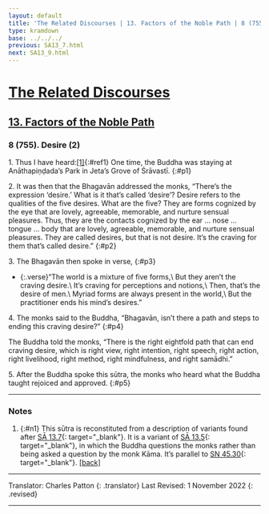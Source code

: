 ```yaml
---
layout: default
title: 'The Related Discourses | 13. Factors of the Noble Path | 8 (755). Desire (2)'
type: kramdown
base: ../../../
previous: SA13_7.html
next: SA13_9.html
---
```


# [The Related Discourses](../index.html)
## [13. Factors of the Noble Path](index.html)
### 8 (755). Desire (2)

1\. Thus I have heard:[\[1\]](#n1){:#ref1} One time, the Buddha was staying at Anāthapiṇḍada’s Park in Jeta’s Grove of Śrāvastī.
{:#p1}

2\. It was then that the Bhagavān addressed the monks, “There’s the expression ‘desire.’ What is it that’s called ‘desire’? Desire refers to the qualities of the five desires. What are the five? They are forms cognized by the eye that are lovely, agreeable, memorable, and nurture sensual pleasures. Thus, they are the contacts cognized by the ear … nose … tongue … body that are lovely, agreeable, memorable, and nurture sensual pleasures. They are called desires, but that is not desire. It’s the craving for them that’s called desire.”
{:#p2}

3\. The Bhagavān then spoke in verse,
{:#p3}

* {:.verse}“The world is a mixture of five forms,\\
But they aren’t the craving desire.\\
It’s craving for perceptions and notions,\\
Then, that’s the desire of men.\\
Myriad forms are always present in the world,\\
But the practitioner ends his mind’s desires.”

4\. The monks said to the Buddha, “Bhagavān, isn’t there a path and steps to ending this craving desire?”
{:#p4}

The Buddha told the monks, “There is the right eightfold path that can end craving desire, which is right view, right intention, right speech, right action, right livelihood, right method, right mindfulness, and right samādhi.”

5\. After the Buddha spoke this sūtra, the monks who heard what the Buddha taught rejoiced and approved.
{:#p5}

---

### Notes

1. {:#n1} This sūtra is reconstituted from a description of variants found after [SĀ 13.7](SA13_7.html){: target="_blank"}. It is a variant of [SĀ 13.5](SA13_5.html){: target="_blank"}, in which the Buddha questions the monks rather than being asked a question by the monk Kāma. It’s parallel to [SN 45.30](https://suttacentral.net/sn45.30){: target="_blank"}. [\[back\]](#ref1)

---

Translator: Charles Patton
{: .translator}
Last Revised: 1 November 2022
{: .revised}

---
